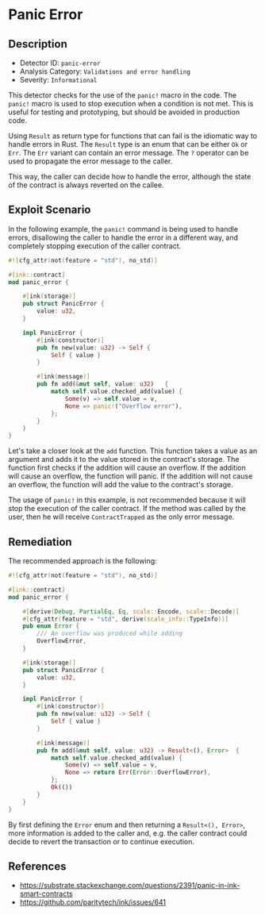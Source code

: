 # Panic Error
## Description
- Detector ID: `panic-error`
- Analysis Category: `Validations and error handling`
- Severity: `Informational`

This detector checks for the use of the `panic!` macro in the code. The `panic!` macro is used to stop execution when a condition is not met. This is useful for testing and prototyping, but should be avoided in production code.

Using `Result` as return type for functions that can fail is the idiomatic way to handle errors in Rust. The `Result` type is an enum that can be either `Ok` or `Err`. The `Err` variant can contain an error message. The `?` operator can be used to propagate the error message to the caller.

This way, the caller can decide how to handle the error, although the state of the contract is always reverted on the callee.

## Exploit Scenario

In the following example, the `panic!` command is being used to handle errors, disallowing the caller to handle the error in a different way, and completely stopping execution of the caller contract.

```rust
#![cfg_attr(not(feature = "std"), no_std)]

#[ink::contract]
mod panic_error {

    #[ink(storage)]
    pub struct PanicError {
        value: u32,
    }

    impl PanicError {
        #[ink(constructor)]
        pub fn new(value: u32) -> Self {
            Self { value }
        }

        #[ink(message)]
        pub fn add(&mut self, value: u32)   {
            match self.value.checked_add(value) {
                Some(v) => self.value = v,
                None => panic!("Overflow error"),
            };
        }
    }
}
```

Let's take a closer look at the `add` function. This function takes a value as an argument and adds it to the value stored in the contract's storage. The function first checks if the addition will cause an overflow. If the addition will cause an overflow, the function will panic. If the addition will not cause an overflow, the function will add the value to the contract's storage.

The usage of `panic!` in this example, is not recommended because it will stop the execution of the caller contract. If the method was called by the user, then he will receive `ContractTrapped` as the only error message.

## Remediation

The recommended approach is the following:

```rust
#![cfg_attr(not(feature = "std"), no_std)]

#[ink::contract]
mod panic_error {

    #[derive(Debug, PartialEq, Eq, scale::Encode, scale::Decode)]
    #[cfg_attr(feature = "std", derive(scale_info::TypeInfo))]
    pub enum Error {
        /// An overflow was produced while adding
        OverflowError,
    }

    #[ink(storage)]
    pub struct PanicError {
        value: u32,
    }

    impl PanicError {
        #[ink(constructor)]
        pub fn new(value: u32) -> Self {
            Self { value }
        }

        #[ink(message)]
        pub fn add(&mut self, value: u32) -> Result<(), Error>  {
            match self.value.checked_add(value) {
                Some(v) => self.value = v,
                None => return Err(Error::OverflowError),
            };
            Ok(())
        }
    }
}
```

By first defining the `Error` enum and then returning a `Result<(), Error>`, more information is added to the caller and, e.g. the caller contract could decide to revert the transaction or to continue execution.

## References

- https://substrate.stackexchange.com/questions/2391/panic-in-ink-smart-contracts
- https://github.com/paritytech/ink/issues/641
